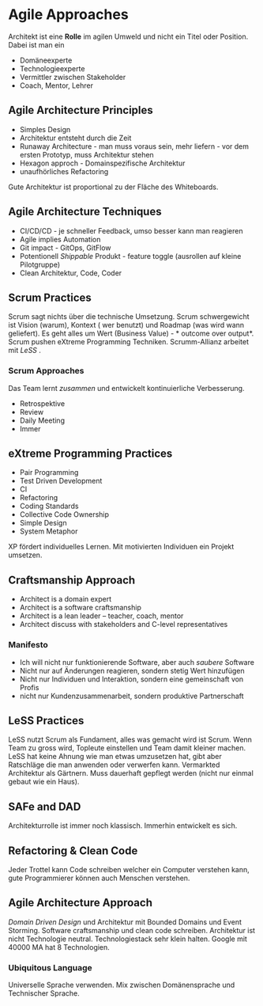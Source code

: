 # Agile Approaches

Architekt ist eine **Rolle** im agilen Umweld und nicht ein Titel oder Position. Dabei ist man ein

* Domäneexperte
* Technologieexperte
* Vermittler zwischen Stakeholder
* Coach, Mentor, Lehrer

## Agile Architecture Principles

* Simples Design
* Architektur entsteht durch die Zeit
* Runaway Architecture - man muss voraus sein, mehr liefern - vor dem ersten Prototyp, muss
  Architektur stehen
* Hexagon approch - Domainspezifische Architektur
* unaufhörliches Refactoring

Gute Architektur ist proportional zu der Fläche des Whiteboards.

## Agile Architecture Techniques

* CI/CD/CD - je schneller Feedback, umso besser kann man reagieren
* Agile implies Automation
* Git impact - GitOps, GitFlow
* Potentionell *Shippable* Produkt - feature toggle (ausrollen auf kleine Pilotgruppe)
* Clean Architektur, Code, Coder

## Scrum Practices

Scrum sagt nichts über die technische Umsetzung. Scrum schwergewicht ist Vision (warum), Kontext (
wer benutzt) und Roadmap (was wird wann geliefert). Es geht alles um Wert (Business Value) - *
outcome over output*. Scrum pushen eXtreme Programming Techniken. Scrumm-Allianz arbeitet mit *LeSS*
.

### Scrum Approaches

Das Team lernt *zusammen* und entwickelt kontinuierliche Verbesserung.

* Retrospektive
* Review
* Daily Meeting
* Immer

## eXtreme Programming Practices

* Pair Programming
* Test Driven Development
* CI
* Refactoring
* Coding Standards
* Collective Code Ownership
* Simple Design
* System Metaphor

XP fördert individuelles Lernen. Mit motivierten Individuen ein Projekt umsetzen.

## Craftsmanship Approach

- Architect is a domain expert
- Architect is a software craftsmanship
- Architect is a lean leader – teacher, coach, mentor
- Architect discuss with stakeholders and C-level representatives

### Manifesto

* Ich will nicht nur funktionierende Software, aber auch *saubere* Software
* Nicht nur auf Änderungen reagieren, sondern stetig Wert hinzufügen
* Nicht nur Individuen und Interaktion, sondern eine gemeinschaft von Profis
* nicht nur Kundenzusammenarbeit, sondern produktive Partnerschaft

## LeSS Practices

LeSS nutzt Scrum als Fundament, alles was gemacht wird ist Scrum. Wenn Team zu gross wird, Topleute
einstellen und Team damit kleiner machen. LeSS hat keine Ahnung wie man etwas umzusetzen hat, gibt
aber Ratschläge die man anwenden oder verwerfen kann. Vermarkted Architektur als Gärtnern. Muss
dauerhaft gepflegt werden (nicht nur einmal gebaut wie ein Haus).

## SAFe and DAD

Architekturrolle ist immer noch klassisch. Immerhin entwickelt es sich.

## Refactoring & Clean Code

Jeder Trottel kann Code schreiben welcher ein Computer verstehen kann, gute Programmierer können
auch Menschen verstehen.

## Agile Architecture Approach

*Domain Driven Design* und Architektur mit Bounded Domains und Event Storming. Software
craftsmanship und clean code schreiben. Architektur ist nicht Technologie neutral. Technologiestack
sehr klein halten. Google mit 40000 MA hat 8 Technologien.

### Ubiquitous Language
Universelle Sprache verwenden. Mix zwischen Domänensprache und Technischer Sprache.